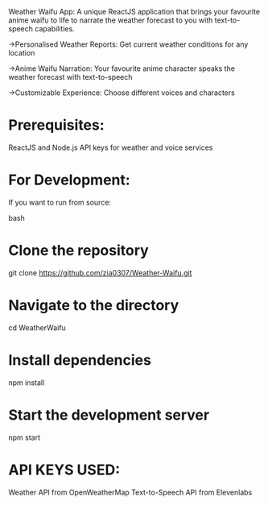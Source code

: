 Weather Waifu App:
 A unique ReactJS application that brings your favourite anime waifu to life to narrate the weather forecast to you with text-to-speech capabilities.

->Personalised Weather Reports: Get current weather conditions for any location


->Anime Waifu Narration: Your favourite anime character speaks the weather forecast with text-to-speech


->Customizable Experience: Choose different voices and characters

# Prerequisites:
ReactJS and Node.js
API keys for weather and voice services


# For Development:

If you want to run from source:

bash
# Clone the repository
git clone https://github.com/zia0307/Weather-Waifu.git

# Navigate to the directory
cd WeatherWaifu

# Install dependencies
npm install

# Start the development server
npm start

# API KEYS USED:
Weather API from OpenWeatherMap
Text-to-Speech API from Elevenlabs
